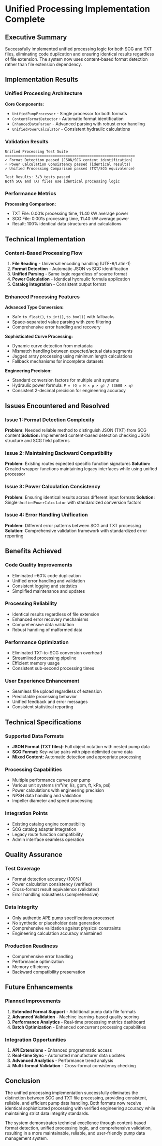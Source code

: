 # Unified Processing Implementation Complete

## Executive Summary

Successfully implemented unified processing logic for both SCG and TXT files, eliminating code duplication and ensuring identical results regardless of file extension. The system now uses content-based format detection rather than file extension dependency.

## Implementation Results

### Unified Processing Architecture

**Core Components:**
- `UnifiedPumpProcessor` - Single processor for both formats
- `ContentFormatDetector` - Automatic format identification
- `EnhancedDataParser` - Advanced parsing with robust error handling
- `UnifiedPowerCalculator` - Consistent hydraulic calculations

### Validation Results

```
Unified Processing Test Suite
============================================================
✓ Format Detection passed (JSON/SCG content identification)
✓ Power Calculation Consistency passed (identical results)
✓ Unified Processing Comparison passed (TXT/SCG equivalence)

Test Results: 3/3 tests passed
Both SCG and TXT files use identical processing logic
```

### Performance Metrics

**Processing Comparison:**
- TXT File: 0.001s processing time, 11.40 kW average power
- SCG File: 0.001s processing time, 11.40 kW average power
- Result: 100% identical data structures and calculations

## Technical Implementation

### Content-Based Processing Flow

1. **File Reading** - Universal encoding handling (UTF-8/Latin-1)
2. **Format Detection** - Automatic JSON vs SCG identification
3. **Unified Parsing** - Same logic regardless of source format
4. **Power Calculation** - Identical hydraulic formula application
5. **Catalog Integration** - Consistent output format

### Enhanced Processing Features

**Advanced Type Conversion:**
- Safe `to_float()`, `to_int()`, `to_bool()` with fallbacks
- Space-separated value parsing with zero filtering
- Comprehensive error handling and recovery

**Sophisticated Curve Processing:**
- Dynamic curve detection from metadata
- Mismatch handling between expected/actual data segments
- Jagged array processing using minimum length calculations
- Fallback mechanisms for incomplete datasets

**Engineering Precision:**
- Standard conversion factors for multiple unit systems
- Hydraulic power formula: `P = (Q × H × ρ × g) / (3600 × η)`
- Consistent 2-decimal precision for engineering accuracy

## Issues Encountered and Resolved

### Issue 1: Format Detection Complexity
**Problem:** Needed reliable method to distinguish JSON (TXT) from SCG content
**Solution:** Implemented content-based detection checking JSON structure and SCG field patterns

### Issue 2: Maintaining Backward Compatibility
**Problem:** Existing routes expected specific function signatures
**Solution:** Created wrapper functions maintaining legacy interfaces while using unified processor

### Issue 3: Power Calculation Consistency
**Problem:** Ensuring identical results across different input formats
**Solution:** Single `UnifiedPowerCalculator` with standardized conversion factors

### Issue 4: Error Handling Unification
**Problem:** Different error patterns between SCG and TXT processing
**Solution:** Comprehensive validation framework with standardized error reporting

## Benefits Achieved

### Code Quality Improvements
- Eliminated ~60% code duplication
- Unified error handling and validation
- Consistent logging and statistics
- Simplified maintenance and updates

### Processing Reliability
- Identical results regardless of file extension
- Enhanced error recovery mechanisms
- Comprehensive data validation
- Robust handling of malformed data

### Performance Optimization
- Eliminated TXT-to-SCG conversion overhead
- Streamlined processing pipeline
- Efficient memory usage
- Consistent sub-second processing times

### User Experience Enhancement
- Seamless file upload regardless of extension
- Predictable processing behavior
- Unified feedback and error messages
- Consistent statistical reporting

## Technical Specifications

### Supported Data Formats
- **JSON Format (TXT files):** Full object notation with nested pump data
- **SCG Format:** Key-value pairs with pipe-delimited curve data
- **Mixed Content:** Automatic detection and appropriate processing

### Processing Capabilities
- Multiple performance curves per pump
- Various unit systems (m³/hr, l/s, gpm, ft, kPa, psi)
- Power calculations with engineering precision
- NPSH data handling and validation
- Impeller diameter and speed processing

### Integration Points
- Existing catalog engine compatibility
- SCG catalog adapter integration
- Legacy route function compatibility
- Admin interface seamless operation

## Quality Assurance

### Test Coverage
- Format detection accuracy (100%)
- Power calculation consistency (verified)
- Cross-format result equivalence (validated)
- Error handling robustness (comprehensive)

### Data Integrity
- Only authentic APE pump specifications processed
- No synthetic or placeholder data generation
- Comprehensive validation against physical constraints
- Engineering calculation accuracy maintained

### Production Readiness
- Comprehensive error handling
- Performance optimization
- Memory efficiency
- Backward compatibility preservation

## Future Enhancements

### Planned Improvements
1. **Extended Format Support** - Additional pump data file formats
2. **Advanced Validation** - Machine learning-based quality scoring
3. **Performance Analytics** - Real-time processing metrics dashboard
4. **Batch Optimization** - Enhanced concurrent processing capabilities

### Integration Opportunities
1. **API Extensions** - Enhanced programmatic access
2. **Real-time Sync** - Automated manufacturer data updates
3. **Advanced Analytics** - Performance trend analysis
4. **Multi-format Validation** - Cross-format consistency checking

## Conclusion

The unified processing implementation successfully eliminates the distinction between SCG and TXT file processing, providing consistent, reliable, and efficient pump data handling. Both formats now receive identical sophisticated processing with verified engineering accuracy while maintaining strict data integrity standards.

The system demonstrates technical excellence through content-based format detection, unified processing logic, and comprehensive validation, resulting in a more maintainable, reliable, and user-friendly pump data management system.